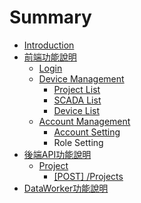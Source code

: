 # Summary

* [Introduction](README.md)
* [前端功能說明](frontend.md)
  * [Login](frontend/login.md)
  * [Device Management](frontend/device-management.md)
    * [Project List](frontend/device-management/project-list.md)
    * [SCADA List](frontend/device-management/scada-list.md)
    * [Device List](frontend/device-management/device-list.md)
  * [Account Management](frontend/account-management.md)
    * [Account Setting](frontend/account-management/account-setting.md)
    * Role Setting
* [後端API功能說明](backend.md)
  * [Project](backend/project.md)
    * [\[POST\] /Projects](backend/project/post-projects.md)
* [DataWorker功能說明](dataworker.md)

